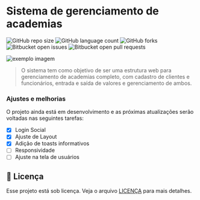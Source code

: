 # Sistema de gerenciamento de academias

![GitHub repo size](https://img.shields.io/github/repo-size/jonatafsa/Gym-System?style=for-the-badge)
![GitHub language count](https://img.shields.io/github/languages/count/jonatafsa/Gym-System?style=for-the-badge)
![GitHub forks](https://img.shields.io/github/forks/jonatafsa/Gym-System?style=for-the-badge)
![Bitbucket open issues](https://img.shields.io/bitbucket/issues/jonatafsa/Gym-System?style=for-the-badge)
![Bitbucket open pull requests](https://img.shields.io/bitbucket/pr-raw/jonatafsa/Gym-System?style=for-the-badge)

<img src="https://lh3.googleusercontent.com/pw/AL9nZEXRwENDw5_upP2xGHKmpzLb5hZwlJgTh0IJt_lVv3pU4GDEMDmbhaZSv2n7G-PPF2Ofv7XkDmVjWRWStcS3vBEhMSO_uUTkVRT71G7XCmxsMwIN1iUTpvQ1mU9A0XbCewtypeJ__eiOZttvWL0cD4-QJg=w1865-h917-no?authuser=0" alt="exemplo imagem">

> O sistema tem como objetivo de ser uma estrutura web para gerenciamento de academias completo, com cadastro de clientes e funcionários, entrada e saída de valores e gerenciamento de ambos.

### Ajustes e melhorias

O projeto ainda está em desenvolvimento e as próximas atualizações serão voltadas nas seguintes tarefas:

- [x] Login Social
- [x] Ajuste de Layout
- [x] Adição de toasts informativos
- [ ] Responsividade
- [ ] Ajuste na tela de usuários

## 📝 Licença

Esse projeto está sob licença. Veja o arquivo [LICENÇA](LICENSE.md) para mais detalhes.

